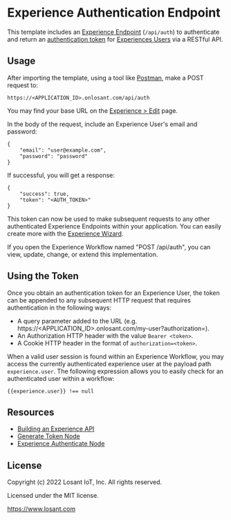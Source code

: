 # Experience Authentication Endpoint

This template includes an [Experience Endpoint](https://docs.losant.com/experiences/endpoints/) (`/api/auth`) to authenticate and return an [authentication token](https://docs.losant.com/experiences/endpoints/#passing-authorization-tokens) for [Experiences Users](https://docs.losant.com/experiences/users/) via a RESTful API.

## Usage 

After importing the template, using a tool like [Postman](https://www.postman.com/), make a POST request to:

```
https://<APPLICATION_ID>.onlosant.com/api/auth 
```

You may find your base URL on the [Experience > Edit](https://app.losant.com/applications/recent/experience/versions/develop) page. 

In the body of the request, include an Experience User's email and password:

```
{
    "email": "user@example.com",
    "password": "password"
}
```

If successful, you will get a response:

```
{
    "success": true,
    "token": "<AUTH_TOKEN>"
}
```

This token can now be used to make subsequent requests to any other authenticated Experience Endpoints within your application. You can easily create more with the [Experience Wizard](https://app.losant.com/applications/recent/experience/versions/develop).

If you open the Experience Workflow named  "POST /api/auth", you can view, update, change, or extend this implementation. 

## Using the Token

Once you obtain an authentication token for an Experience User, the token can be appended to any subsequent HTTP request that requires authentication in the following ways:

- A query parameter added to the URL (e.g. https://<APPLICATION_ID>.onlosant.com/my-user?authorization=<token>).
- An Authorization HTTP header with the value `Bearer <token>`.
- A Cookie HTTP header in the format of `authorization=<token>`.

When a valid user session is found within an Experience Workflow, you may access the currently authenticated experience user at the payload path `experience.user`. The following expression allows you to easily check for an authenticated user within a workflow:

```
{{experience.user}} !== null
```

## Resources

- [Building an Experience API](https://docs.losant.com/guides/building-an-experience-api/overview/)
- [Generate Token Node](https://docs.losant.com/workflows/experience/generate-token/)
- [Experience Authenticate Node](https://docs.losant.com/workflows/experience/authenticate/)


## License

Copyright (c) 2022 Losant IoT, Inc. All rights reserved.

Licensed under the MIT license.

https://www.losant.com